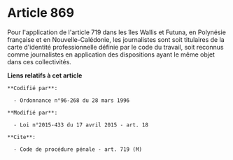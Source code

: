 # Article 869

Pour l'application de l'article 719 dans les îles Wallis et Futuna, en Polynésie française et en Nouvelle-Calédonie, les
journalistes sont soit titulaires de la carte d'identité professionnelle définie par le code du travail, soit reconnus comme
journalistes en application des dispositions ayant le même objet dans ces collectivités.

**Liens relatifs à cet article**

	**Codifié par**:

	  - Ordonnance n°96-268 du 28 mars 1996

	**Modifié par**:

	  - Loi n°2015-433 du 17 avril 2015 - art. 18

	**Cite**:

	  - Code de procédure pénale - art. 719 (M)
